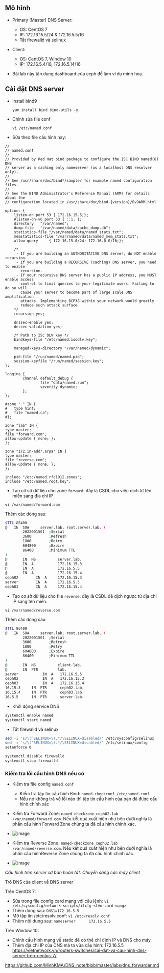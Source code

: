 <a name="mo-hinh" ></a>
## Mô hình 

- Primary (Master) DNS Server:
    + OS: CentOS 7
    + IP: 172.16.15.5/24 & 172.16.5.5/16
    + Tắt firewalld và selinux 
- Client:
    + OS: CentOS 7, Window 10
    + IP: 172.16.5.4/16, 172.16.5.14/16

- Bài lab này tận dụng dashboard của ceph để làm ví dụ minh hoạ.

<a name="install" ></a>
## Cài đặt DNS server 

- Install bind9

    ``yum install bind bind-utils -y``

- Chỉnh sửa file conf

    ``vi /etc/named.conf``


<a name="config" ></a>
- Sửa theo file cấu hình này:

```
//
// named.conf
//
// Provided by Red Hat bind package to configure the ISC BIND named(8) DNS
// server as a caching only nameserver (as a localhost DNS resolver only).
//
// See /usr/share/doc/bind*/sample/ for example named configuration files.
//
// See the BIND Administrator's Reference Manual (ARM) for details about the
// configuration located in /usr/share/doc/bind-{version}/Bv9ARM.html

options {
	listen-on port 53 { 172.16.15.5;};
	#listen-on-v6 port 53 { ::1; };
	directory 	"/var/named";
	dump-file 	"/var/named/data/cache_dump.db";
	statistics-file "/var/named/data/named_stats.txt";
	memstatistics-file "/var/named/data/named_mem_stats.txt";
	allow-query     { 172.16.15.0/24; 172.16.0.0/16;};

	/* 
	 - If you are building an AUTHORITATIVE DNS server, do NOT enable recursion.
	 - If you are building a RECURSIVE (caching) DNS server, you need to enable 
	   recursion. 
	 - If your recursive DNS server has a public IP address, you MUST enable access 
	   control to limit queries to your legitimate users. Failing to do so will
	   cause your server to become part of large scale DNS amplification 
	   attacks. Implementing BCP38 within your network would greatly
	   reduce such attack surface 
	*/
	recursion yes;

	dnssec-enable yes;
	dnssec-validation yes;

	/* Path to ISC DLV key */
	bindkeys-file "/etc/named.iscdlv.key";

	managed-keys-directory "/var/named/dynamic";

	pid-file "/run/named/named.pid";
	session-keyfile "/run/named/session.key";
};

logging {
        channel default_debug {
                file "data/named.run";
                severity dynamic;
        };
};

#zone "." IN {
#	type hint;
#	file "named.ca";
#};

zone "lab" IN {
type master;
file "forward.com";
allow-update { none; };
};

zone "172.in-addr.arpa" IN {
type master;
file "reverse.com";
allow-update { none; };
};

include "/etc/named.rfc1912.zones";
include "/etc/named.root.key";

```

<a name="set-database" ></a>
- Tạo cở sở dữ liệu cho zone `forward`: đây là CSDL cho việc dịch từ tên miền sang địa chỉ IP

``vi /var/named/forward.com``

Thêm các dòng sau:

```sh 
$TTL 86400
@   IN  SOA     server.lab. root.server.lab. (
        2022091501  ;Serial
        3600        ;Refresh
        1800        ;Retry
        604800      ;Expire
        86400       ;Minimum TTL
)
@       IN  NS          server.lab.
@       IN  A           172.16.15.3
@       IN  A           172.16.5.5
@       IN  A           172.16.15.4
ceph02        IN  A     172.16.15.3
server        IN  A     172.16.5.5
ceph03        IN  A     172.16.15.4

```

 -  Tạo cơ sở dữ liệu cho file `reverse`: đây là CSDL để dịch ngược từ địa chỉ IP sang tên miền.

``vi /var/named/reverse.com``

Thêm các dòng sau:

```sh
$TTL 86400
@   IN  SOA     server.lab. root.server.lab. (
        2022091501  ;Serial
        3600        ;Refresh
        1800        ;Retry
        604800      ;Expire
        86400       ;Minimum TTL
)
@       IN  NS          client.lab.
@       IN  PTR         lab.
server           IN  A   172.16.5.5
ceph02           IN  A   172.16.15.3
ceph03           IN  A   172.16.15.4
16.15.3     IN  PTR      ceph02.lab.
16.15.4     IN  PTR      ceph03.lab.
16.5.5      IN  PTR      server.lab.

```

- Khởi động service DNS

```sh
systemctl enable named
systemctl start named
```

- Tắt firewalld và selinux 

```sh
sed -i 's/\(^SELINUX=\).*/\SELINUX=disabled/' /etc/sysconfig/selinux
sed -i 's/\(^SELINUX=\).*/\SELINUX=disabled/' /etc/selinux/config
setenforce 0

systemctl disable firewalld
systemctl stop firewalld
```

### <a name="check" >Kiểm tra lỗi cấu hình DNS nếu có</a>

- Kiểm tra file config `named.conf`
   - Kiểm tra tập tin cấu hình Bind: `named-checkconf /etc/named.conf`
   - Nếu nó không trả về lỗi nào thì tập tin cấu hình của bạn đã được cấu hình chính xác

- Kiểm tra Forward Zone: `named-checkzone ceph02.lab /var/named/forward.com`. Nếu kết quả xuất hiện như bên dưới nghĩa là phần cấu hình Forward Zone chúng ta đã cấu hình chính xác.
- ![image](https://user-images.githubusercontent.com/79830542/192185950-e4149650-3ccf-4743-a725-32daadb60dcb.png)

- Kiểm tra Reverse Zone: `named-checkzone ceph02.lab /var/named/reverse.com`. Nếu kết quả xuất hiện như bên dưới nghĩa là phần cấu hìnhReverse Zone chúng ta đã cấu hình chính xác.
- ![image](https://user-images.githubusercontent.com/79830542/192186215-4b5b999e-a278-47f6-9167-aaaddb31b5e6.png)

_Cấu hình trên server cơ bản hoàn tất. Chuyển sang các máy client_    


<a name="client" >Trỏ DNS của client về DNS server</a>

Trên CentOS 7:
- Sửa trong file config card mạng với câu lệnh: `vi /etc/sysconfig/network-scripts/ifcfg-<tên-card-mạng>`
- Thêm dòng sau: `DNS1=172.16.5.5`
- Mở tập tin /etc/resolv.conf: `vi /etc/resolv.conf`
- Thêm nội dung sau: `nameserver      172.16.5.5`

Trên Window 10:
- Chỉnh cấu hình mạng về static để có thể chỉ định IP và DNS cho máy.
- Thêm địa chỉ IP của DNS mà ta vừa cấu hình: 172.16.5.5 
https://vietnetwork.vn/routers-switches/cai-dat-va-cau-hinh-dns-server-tren-centos-7/

https://github.com/MinhKMA/DNS_note/blob/master/labs/dns_forwarder.md
